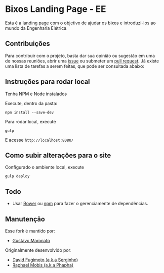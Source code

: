# Bixos Landing Page - EE

Esta é a landing page com o objetivo de ajudar os bixos e introduzi-los ao mundo da Engenharia Elétrica.

## Contribuições

Para contribuir com o projeto, basta dar sua opinião ou sugestão em uma de nossas
reuniões, abrir uma [issue](https://github.com/maronato/bixos-landing-page/issues)
ou submeter um [pull request](https://github.com/maronato/bixos-landing-page/pulls).
Já existe uma lista de tarefas a serem feitas, que pode ser consultada abaixo:

## Instruções para rodar local

Tenha NPM e Node instalados

Execute, dentro da pasta:

`npm install --save-dev`

Para rodar local, execute

`gulp`

E acesse `http://localhost:8080/`

## Como subir alterações para o site

Configurado o ambiente local, execute

`gulp deploy`

## Todo

- Usar [Bower](http://bower.io/) ou [npm](https://www.npmjs.com/) para fazer o
  gerenciamente de dependências.

## Manutenção

Esse fork é mantido por:

- [Gustavo Maronato](https://github.com/Maronato)

Originalmente desenvolvido por:
- [David Fugimoto (a.k.a Serginho)](https://github.com/dsfugimoto)
- [Raphael Mobis (a.k.a Phapha)](https://github.com/rmobis)
